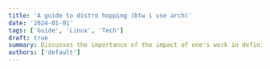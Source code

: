 ```yaml
---
title: 'A guide to distro hopping (btw i use arch)'
date: '2024-01-01'
tags: ['Guide', 'Linux', 'Tech']
draft: true
summary: Discusses the importance of the impact of one's work in defining their purpose. He uses the concept of Ikigai and contemporary philosophy to argue that creating value and impact can lead to monetization and fulfillment. Dhingra suggests that passion is a result of continuous practice and proficiency, and that one can become passionate and adept at any skill.
authors: ['default']
---
```

